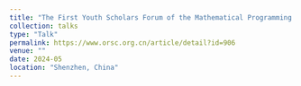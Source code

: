 ```yaml
---
title: "The First Youth Scholars Forum of the Mathematical Programming Branch of the China Operations Research Society"
collection: talks
type: "Talk"
permalink: https://www.orsc.org.cn/article/detail?id=906
venue: ""
date: 2024-05
location: "Shenzhen, China"
---
```


